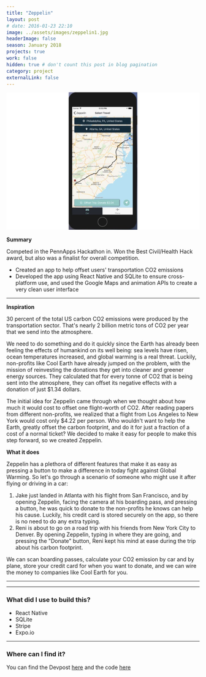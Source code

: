 ```yaml
---
title: "Zeppelin"
layout: post
# date: 2016-01-23 22:10
image: ../assets/images/zeppelin1.jpg
headerImage: false
season: January 2018
projects: true
work: false
hidden: true # don't count this post in blog pagination
category: project
externalLink: false
---
```


<div style="text-align:center"> <img src="../assets/images/zeppelin1.jpg"/></div>


**Summary** 

Competed in the PennApps Hackathon in. Won the Best Civil/Health Hack award, but also was a finalist for overall competition.

* Created an app to help offset users' transportation CO2 emissions
* Developed the app using React Native and SQLite to ensure cross-platform use, and used the Google Maps and animation APIs to create a very clean user interface

---

**Inspiration**

30 percent of the total US carbon CO2 emissions were produced by the transportation sector. That's nearly 2 billion metric tons of CO2 per year that we send into the atmosphere.

We need to do something and do it quickly since the Earth has already been feeling the effects of humankind on its well being: sea levels have risen, ocean temperatures increased, and global warming is a real threat. Luckily, non-profits like Cool Earth have already jumped on the problem, with the mission of reinvesting the donations they get into cleaner and greener energy sources. They calculated that for every tonne of CO2 that is being sent into the atmosphere, they can offset its negative effects with a donation of just $1.34 dollars.

The initial idea for Zeppelin came through when we thought about how much it would cost to offset one flight-worth of CO2. After reading papers from different non-profits, we realized that a flight from Los Angeles to New York would cost only $4.22 per person. Who wouldn't want to help the Earth, greatly offset the carbon footprint, and do it for just a fraction of a cost of a normal ticket? We decided to make it easy for people to make this step forward, so we created Zeppelin.

**What it does**

Zeppelin has a plethora of different features that make it as easy as pressing a button to make a difference in today fight against Global Warming. So let's go through a scenario of someone who might use it after flying or driving in a car:

1. Jake just landed in Atlanta with his flight from San Francisco, and by opening Zeppelin, facing the camera at his boarding pass, and pressing a button, he was quick to donate to the non-profits he knows can help his cause. Luckily, his credit card is stored securely on the app, so there is no need to do any extra typing.
2. Reni is about to go on a road trip with his friends from New York City to Denver. By opening Zeppelin, typing in where they are going, and pressing the "Donate" button, Reni kept his mind at ease during the trip about his carbon footprint.

We can scan boarding passes, calculate your CO2 emission by car and by plane, store your credit card for when you want to donate, and we can wire the money to companies like Cool Earth for you.

---

---

### What did I use to build this?

- React Native
- SQLite
- Stripe
- Expo.io

---

### Where can I find it?

You can find the Devpost [here](https://devpost.com/software/zeppelin) and the code [here](https://github.com/renisalcedo/zeppelin)
